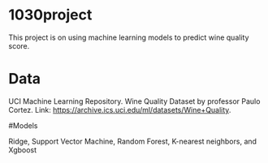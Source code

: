 # 1030project

This project is on using machine learning models to predict wine quality score. 

# Data

UCI Machine Learning Repository. Wine Quality Dataset by professor Paulo Cortez. Link: https://archive.ics.uci.edu/ml/datasets/Wine+Quality.

#Models

Ridge, Support Vector Machine, Random Forest, K-nearest neighbors, and Xgboost
